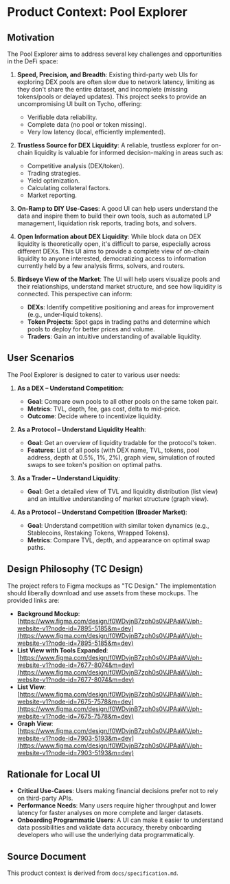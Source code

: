 # Product Context: Pool Explorer

## Motivation

The Pool Explorer aims to address several key challenges and opportunities in the DeFi space:

1.  **Speed, Precision, and Breadth**: Existing third-party web UIs for exploring DEX pools are often slow due to network latency, limiting as they don't share the entire dataset, and incomplete (missing tokens/pools or delayed updates). This project seeks to provide an uncompromising UI built on Tycho, offering:
    *   Verifiable data reliability.
    *   Complete data (no pool or token missing).
    *   Very low latency (local, efficiently implemented).

2.  **Trustless Source for DEX Liquidity**: A reliable, trustless explorer for on-chain liquidity is valuable for informed decision-making in areas such as:
    *   Competitive analysis (DEX/token).
    *   Trading strategies.
    *   Yield optimization.
    *   Calculating collateral factors.
    *   Market reporting.

3.  **On-Ramp to DIY Use-Cases**: A good UI can help users understand the data and inspire them to build their own tools, such as automated LP management, liquidation risk reports, trading bots, and solvers.

4.  **Open Information about DEX Liquidity**: While block data on DEX liquidity is theoretically open, it's difficult to parse, especially across different DEXs. This UI aims to provide a complete view of on-chain liquidity to anyone interested, democratizing access to information currently held by a few analysis firms, solvers, and routers.

5.  **Birdseye View of the Market**: The UI will help users visualize pools and their relationships, understand market structure, and see how liquidity is connected. This perspective can inform:
    *   **DEXs**: Identify competitive positioning and areas for improvement (e.g., under-liquid tokens).
    *   **Token Projects**: Spot gaps in trading paths and determine which pools to deploy for better prices and volume.
    *   **Traders**: Gain an intuitive understanding of available liquidity.

## User Scenarios

The Pool Explorer is designed to cater to various user needs:

1.  **As a DEX – Understand Competition**:
    *   **Goal**: Compare own pools to all other pools on the same token pair.
    *   **Metrics**: TVL, depth, fee, gas cost, delta to mid-price.
    *   **Outcome**: Decide where to incentivize liquidity.

2.  **As a Protocol – Understand Liquidity Health**:
    *   **Goal**: Get an overview of liquidity tradable for the protocol's token.
    *   **Features**: List of all pools (with DEX name, TVL, tokens, pool address, depth at 0.5%, 1%, 2%), graph view, simulation of routed swaps to see token's position on optimal paths.

3.  **As a Trader – Understand Liquidity**:
    *   **Goal**: Get a detailed view of TVL and liquidity distribution (list view) and an intuitive understanding of market structure (graph view).

4.  **As a Protocol – Understand Competition (Broader Market)**:
    *   **Goal**: Understand competition with similar token dynamics (e.g., Stablecoins, Restaking Tokens, Wrapped Tokens).
    *   **Metrics**: Compare TVL, depth, and appearance on optimal swap paths.

## Design Philosophy (TC Design)

The project refers to Figma mockups as "TC Design." The implementation should liberally download and use assets from these mockups. The provided links are:

*   **Background Mockup**: [https://www.figma.com/design/f0WDvjnB7zph0s0VJPAaWV/ph-website-v1?node-id=7895-5185&m=dev](https://www.figma.com/design/f0WDvjnB7zph0s0VJPAaWV/ph-website-v1?node-id=7895-5185&m=dev)
*   **List View with Tools Expanded**: [https://www.figma.com/design/f0WDvjnB7zph0s0VJPAaWV/ph-website-v1?node-id=7677-8074&m=dev](https://www.figma.com/design/f0WDvjnB7zph0s0VJPAaWV/ph-website-v1?node-id=7677-8074&m=dev)
*   **List View**: [https://www.figma.com/design/f0WDvjnB7zph0s0VJPAaWV/ph-website-v1?node-id=7675-7578&m=dev](https://www.figma.com/design/f0WDvjnB7zph0s0VJPAaWV/ph-website-v1?node-id=7675-7578&m=dev)
*   **Graph View**: [https://www.figma.com/design/f0WDvjnB7zph0s0VJPAaWV/ph-website-v1?node-id=7903-5193&m=dev](https://www.figma.com/design/f0WDvjnB7zph0s0VJPAaWV/ph-website-v1?node-id=7903-5193&m=dev)

## Rationale for Local UI

*   **Critical Use-Cases**: Users making financial decisions prefer not to rely on third-party APIs.
*   **Performance Needs**: Many users require higher throughput and lower latency for faster analyses on more complete and larger datasets.
*   **Onboarding Programmatic Users**: A UI can make it easier to understand data possibilities and validate data accuracy, thereby onboarding developers who will use the underlying data programmatically.

## Source Document

This product context is derived from `docs/specification.md`.
